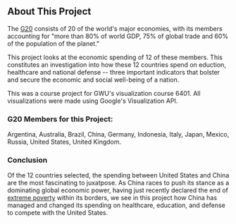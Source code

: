 ## About This Project

The [G20](https://www.g20.org/) consists of 20 of the world's major economies, with its members accounting for "more than 80% of world GDP, 75% of global trade and 60% of the population of the planet." 

This project looks at the economic spending of 12 of these members. This constitutes an investigation into how these 12 countries spend on eduction, healthcare and national defense -- three important indicators that bolster and secure the economic and social well-being of a nation.

This was a course project for GWU's visualization course 6401. All visualizations were made using Google's Visualization API.

### G20 Members for this Project:

Argentina, Australia, Brazil, China, Germany, Indonesia, Italy, Japan, Mexico, Russia, United States, United Kingdom.

### Conclusion
Of the 12 countries selected, the spending between United States and China are the most fascinating to juxatpose. As China races to push its stance as a dominating global economic power, having just recently declared the end of [extreme poverty](https://www.bbc.com/news/world-asia-china-56194622) within its borders, we see in this project how China has managed and changed its spending on healthcare, education, and defense to compete with the United States. 
